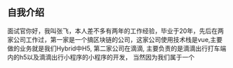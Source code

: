 ## 自我介绍
  面试官你好，我叫张飞，本人差不多有两年的工作经验，毕业于20年，先后在两家公司工作过，第一家是一个搞区块链的公司，这家公司使用技术栈是vue,主要做的业务就是我们Hybrid中H5, 第二家公司在滴滴, 主要负责的是滴滴出行打车端内的h5以及滴滴出行小程序的小程序的开发， 当然因为我们属于一个